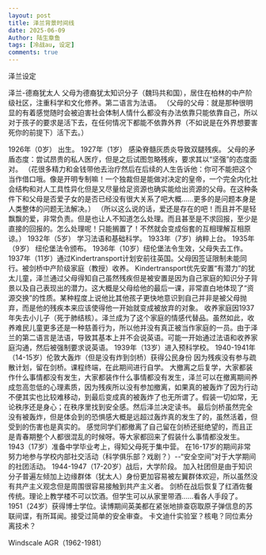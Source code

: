 ```yaml
---
layout: post
title: 泽兰背景时间线
date: 2025-06-09
Author: 陆生章鱼
tags: [冷战au, 设定]
comments: true
---
```

泽兰设定
<!-- more -->


泽兰-德裔犹太人
父母为德裔犹太知识分子（魏玛共和国），居住在柏林的中产阶级社区，注重科学和文化修养。第二语言为法语。
（父母的父母：就是那种很明显的有着感觉随时会被迫害社会体制人情什么都没有办法依靠只能依靠自己，所以对于孩子的要求是活下去，在任何情况下都能不依靠外界（不如说是在外界想要害死你的前提下）活下去。）


1926年（0岁） 出生。
1927年（1岁） 感染脊髓灰质炎导致双腿残疾。
父母的矛盾态度：尝试昂贵的私人医疗，但是之后试图忽略残疾，要求其以“坚强”的态度面对。
（花很多精力和金钱带他去治疗然后在后续的人生告诉他：你可不能把这个当作借口哦。像是开明专制嘛！一个独裁但是能做对决定的皇帝，一个完全内化社会结构和对人工具性异化但是又尽量给足资源也确实能给出资源的父母。在这种条件下和父母是否爱子女的是否已经没有很大关系了吧大概……更多的是问题本身是人类整体的问题无法解决。）
（所以这么说的话，爱还是存在的吧！而且并不是轻飘飘的爱，非常负责。但是也让人不知道怎么处理。而且甚至是不求回报，至少是直接的回报的。怎么处理呢！只能搁置了！不然就会变成俗套的互相理解互相原谅。）
1932年（5岁） 学习法语和基础科学。
1933年（7岁）纳粹上台。
1935年（9岁） 纽伦堡法令颁布。
1936年（10岁）纽伦堡法令生效，父母失去工作。
1937年（11岁）通过Kindertransport计划安前往英国。父母因签证限制未能同行。被剑桥中产阶级家庭（教授）收养。
Kindertransport优先安置“有潜力”的犹太儿童，泽兰通过父母得知自己虽然残疾但是被安置是因为自己家庭的知识分子背景以及自己表现出的潜力。这大概是父母给他的最后一课，非常直白地体现了“资源交换”的性质。某种程度上说他比其他孩子更快地意识到自己并非是被父母抛弃，而是他的残疾本来应该使得他一开始就变成被放弃的对象。
收养家庭因1937年失去小儿子（死于肺结核）。泽兰成为了这个家庭的情感代替品。虽然如此，收养难民儿童更多还是一种慈善行为，所以他并没有真正被当作家庭的一员。由于泽兰的第二语言是法语，导致其基本上并不会说英语。可能一开始通过法语和收养家庭沟通，然后被强制要求说英语。
1939年（13岁）进入预科学校。
1940-1941年（14-15岁）伦敦大轰炸（但是没有炸到剑桥）获得公民身份
因为残疾没有参与疏散计划，留在剑桥。课程终端，在此期间进行自学。
大撤离之后复学，大家都装作什么事情都没有发生，大家都装作什么事情都没有发生，泽兰可以在撤离期间养成忽高忽低的心理素质，因为残疾所以没有参加撤离，如果真的被轰炸了因为行动不便其实也比较难移动，到最后变成真的被轰炸了也无所谓了。假装一切如常，无论秩序还是身心；在秩序里找到安全感。然后泽兰决定读书。
最后剑桥虽然完全没有被轰炸，但是体会到的恐惧感大概是远超过轰炸真的发生了的，虽然活着，但受到的伤害也是真实的。
感觉同学们都撤离了自己留在剑桥还挺绝望的，而且正是青春期整个人都很混乱的时候呀。等大家都回来了假装什么事情都没发生。
1943（17岁）准备中学毕业考上，得知父母死于集中营。
在16-17岁的期间非常努力地参与学校内部社交活动（科学俱乐部？戏剧？）--“安全空间”对于大学期间的社团活动。
1944-1947（17-20岁）战后，大学阶段。
加入社团但是由于知识分子普遍左倾加上边缘群体（犹太人）身份更加容易被左翼群体欢迎，所以虽然没有共产主义观念但是周围很容易接触到共产主义者。
剑桥在战后恢复了红酒佐餐传统。理论上教学楼不可以饮酒。但学生可以从家里带酒……看各人手段了。
1951（24岁）获得博士学位。读博期间英美都在紧张地排查窃取原子弹信息的苏联间谍，有所耳闻。接受过简单的安全审查。
卡文迪什实验室？核电？同位素分离技术？

Windscale AGR（1962-1981）


